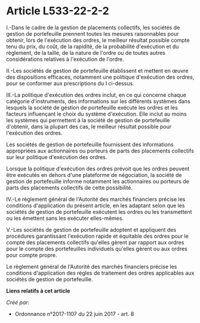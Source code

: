 # Article L533-22-2-2

I.-Dans le cadre de la gestion de placements collectifs, les sociétés de gestion de portefeuille prennent toutes les mesures
raisonnables pour obtenir, lors de l'exécution des ordres, le meilleur résultat possible compte tenu du prix, du coût, de la
rapidité, de la probabilité d'exécution et du règlement, de la taille, de la nature de l'ordre ou de toutes autres
considérations relatives à l'exécution de l'ordre.

II.-Les sociétés de gestion de portefeuille établissent et mettent en œuvre des dispositions efficaces, notamment une
politique d'exécution des ordres, pour se conformer aux prescriptions du I ci-dessus.

III.-La politique d'exécution des ordres inclut, en ce qui concerne chaque catégorie d'instruments, des informations sur les
différents systèmes dans lesquels la société de gestion de portefeuille exécute les ordres et les facteurs influençant le
choix du système d'exécution. Elle inclut au moins les systèmes qui permettent à la société de gestion de portefeuille
d'obtenir, dans la plupart des cas, le meilleur résultat possible pour l'exécution des ordres.

Les sociétés de gestion de portefeuille fournissent des informations appropriées aux actionnaires ou porteurs de parts des
placements collectifs sur leur politique d'exécution des ordres.

Lorsque la politique d'exécution des ordres prévoit que les ordres peuvent être exécutés en dehors d'une plateforme de
négociation, la société de gestion de portefeuille informe notamment les actionnaires ou porteurs de parts des placements
collectifs de cette possibilité.

IV.-Le règlement général de l'Autorité des marchés financiers précise les conditions d'application du présent article, en les
adaptant selon que les sociétés de gestion de portefeuille exécutent les ordres ou les transmettent ou les émettent sans les
exécuter elles-mêmes.

V.-Les sociétés de gestion de portefeuille adoptent et appliquent des procédures garantissant l'exécution rapide et équitable
des ordres pour le compte des placements collectifs qu'elles gèrent par rapport aux ordres pour le compte des portefeuilles
individuels qu'elles gèrent ou aux ordres pour compte propre.

Le règlement général de l'Autorité des marchés financiers précise les conditions d'application des règles de traitement des
ordres applicables aux sociétés de gestion de portefeuille.

**Liens relatifs à cet article**

_Créé par_:

  - Ordonnance n°2017-1107 du 22 juin 2017 - art. 8

